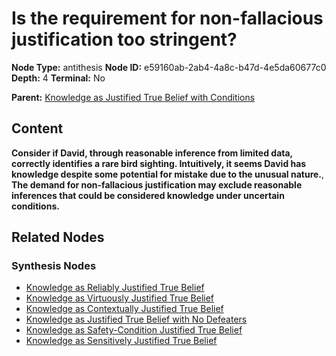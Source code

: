 # Is the requirement for non-fallacious justification too stringent?

**Node Type:** antithesis
**Node ID:** e59160ab-2ab4-4a8c-b47d-4e5da60677c0
**Depth:** 4
**Terminal:** No

**Parent:** [Knowledge as Justified True Belief with Conditions](knowledge-as-justified-true-belief-with-conditions-synthesis-461b6bb3-fea1-4033-9e8a-e4438321a22b.md)

## Content

**Consider if David, through reasonable inference from limited data, correctly identifies a rare bird sighting. Intuitively, it seems David has knowledge despite some potential for mistake due to the unusual nature.**, **The demand for non-fallacious justification may exclude reasonable inferences that could be considered knowledge under uncertain conditions.**

## Related Nodes

### Synthesis Nodes

- [Knowledge as Reliably Justified True Belief](knowledge-as-reliably-justified-true-belief-synthesis-21f528e7-ec69-4017-b852-d0e8f88d2d98.md)
- [Knowledge as Virtuously Justified True Belief](knowledge-as-virtuously-justified-true-belief-synthesis-c2434667-8cd2-47d8-b941-cd10c58b71af.md)
- [Knowledge as Contextually Justified True Belief](knowledge-as-contextually-justified-true-belief-synthesis-51e0ac48-7660-4c41-a0a6-43424f81ab68.md)
- [Knowledge as Justified True Belief with No Defeaters](knowledge-as-justified-true-belief-with-no-defeaters-synthesis-2511cc59-7a68-4537-a2b9-07ca7ff27c29.md)
- [Knowledge as Safety-Condition Justified True Belief](knowledge-as-safety-condition-justified-true-belief-synthesis-8febcf89-4ad8-457c-bd70-f3670faaec3d.md)
- [Knowledge as Sensitively Justified True Belief](knowledge-as-sensitively-justified-true-belief-synthesis-7855f0f5-96fd-427a-9839-689dafcb03d3.md)
